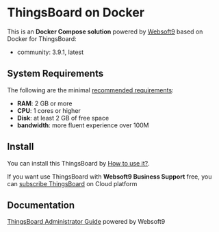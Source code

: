 # ThingsBoard on Docker  

This is an **Docker Compose solution** powered by [Websoft9](https://www.websoft9.com) based on Docker for ThingsBoard:


 - community:  3.9.1, latest


## System Requirements

The following are the minimal [recommended requirements](https://thingsboard.io/docs/user-guide/install/docker):

* **RAM**: 2 GB or more
* **CPU**: 1 cores or higher
* **Disk**: at least 2 GB of free space
* **bandwidth**: more fluent experience over 100M  

## Install

You can install this ThingsBoard by [How to use it?](https://github.com/Websoft9/docker-library#how-to-use-it).   

If you want use ThingsBoard with **Websoft9 Business Support** free, you can [subscribe ThingsBoard](https://www.websoft9.com/apps) on Cloud platform

## Documentation

[ThingsBoard Administrator Guide](https://support.websoft9.com/docs/thingsboard) powered by Websoft9